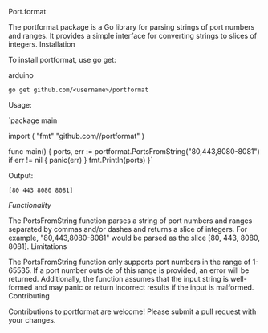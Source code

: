 Port.format

The portformat package is a Go library for parsing strings of port numbers and ranges. It provides a simple interface for converting strings to slices of integers.
Installation

To install portformat, use go get:

arduino

`go get github.com/<username>/portformat`

Usage:

`package main

import (
	"fmt"
	"github.com/<username>/portformat"
)

func main() {
	ports, err := portformat.PortsFromString("80,443,8080-8081")
	if err != nil {
		panic(err)
	}
	fmt.Println(ports)
}`

Output:

`[80 443 8080 8081]`

*Functionality*

The PortsFromString function parses a string of port numbers and ranges separated by commas and/or dashes and returns a slice of integers. For example, "80,443,8080-8081" would be parsed as the slice [80, 443, 8080, 8081].
Limitations

The PortsFromString function only supports port numbers in the range of 1-65535. If a port number outside of this range is provided, an error will be returned. Additionally, the function assumes that the input string is well-formed and may panic or return incorrect results if the input is malformed.
Contributing

Contributions to portformat are welcome! Please submit a pull request with your changes.
